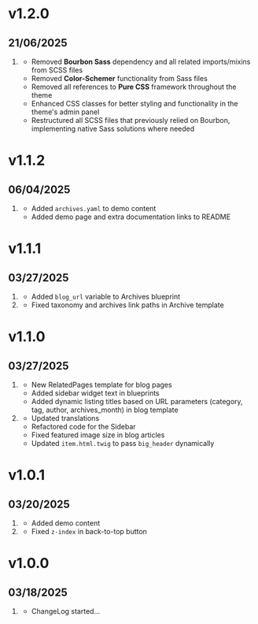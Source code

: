 # v1.2.0
## 21/06/2025

1. [](#improved)
    * Removed **Bourbon Sass** dependency and all related imports/mixins from SCSS files
    * Removed **Color-Schemer** functionality from Sass files
    * Removed all references to **Pure CSS** framework throughout the theme
    * Enhanced CSS classes for better styling and functionality in the theme's admin panel
    * Restructured all SCSS files that previously relied on Bourbon, implementing native Sass solutions where needed

# v1.1.2
## 06/04/2025

1. [](#improved)
    * Added `archives.yaml` to demo content
    * Added demo page and extra documentation links to README 

# v1.1.1
## 03/27/2025

1. [](#improved)
    * Added `blog_url` variable to Archives blueprint 
2. [](#bugfix)
    * Fixed taxonomy and archives link paths in Archive template

# v1.1.0
## 03/27/2025

1. [](#new)
    * New RelatedPages template for blog pages
    * Added sidebar widget text in blueprints
    * Added dynamic listing titles based on URL parameters (category, tag, author, archives_month) in blog template
2. [](#improved)
    * Updated translations
    * Refactored code for the Sidebar
    * Fixed featured image size in blog articles
    * Updated `item.html.twig` to pass `big_header` dynamically

# v1.0.1
## 03/20/2025

1. [](#new)
    * Added demo content
2. [](#bugfix)
    * Fixed `z-index` in back-to-top button

# v1.0.0
## 03/18/2025

1. [](#new)
    * ChangeLog started...

